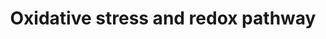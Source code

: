 ---
annotations:
- id: PW:0000002
  parent: classic metabolic pathway
  type: Pathway Ontology
  value: classic metabolic pathway
- id: PW:0000134
  parent: classic metabolic pathway
  type: Pathway Ontology
  value: glutathione metabolic pathway
- id: PW:0002623
  parent: regulatory pathway
  type: Pathway Ontology
  value: glutathione antioxidant pathway
- id: PW:0001277
  parent: classic metabolic pathway
  type: Pathway Ontology
  value: glutathione biosynthetic pathway
authors:
- Khanspers
- AlexanderPico
- Egonw
- DeSl
- Eweitz
- Larsgw
citedin:
- link: PMC7523413
  title: Transcriptional profiling and therapeutic targeting of oxidative stress in
    neuroinflammation (2020)
- link: 10.3390/nu17050757
  title: Isoschaftoside in Fig Leaf Tea Alleviates Nonalcoholic Fatty Liver Disease
    in Mice via the Regulation of Macrophage Polarity (2025)
communities: []
description: This pathway represents biology relevant to glutathione, including biosynthesis,
  metabolism, redox cycle, uptake, glutathionylation and acivicin inhibition.  Glutathione
  is an antioxidant that is synthesized in eukaryotes from L-cysteine, L-glutamic
  acid, and glycine in a two-step process involving gamma-glutamylcysteine synthetase
  and glutathione synthetase. Glutathione prevents cellular damage by acting as an
  electron donor to neutralize reactive oxygen species. Reactive glutathione is produced,
  which then reacts with another reactive glutathione molecule to produce glutathione
  disulfide, GSSG. It was based partly on [WP164](https://www.wikipathways.org/pathways/WP164.html)
  and [WP1770](https://www.wikipathways.org/pathways/WP1770.html), with information
  added from literature.  This pathway was created as a part of [Mendiola et cl](https://www.nature.com/articles/s41590-020-0654-0),
  pictured in fig 5.
last-edited: 2025-02-27
ndex: null
organisms:
- Mus musculus
redirect_from:
- /index.php/Pathway:WP4466
- /instance/WP4466
- /instance/WP4466_r137054
revision: r137054
schema-jsonld:
- '@context': https://schema.org/
  '@id': https://wikipathways.github.io/pathways/WP4466.html
  '@type': Dataset
  creator:
    '@type': Organization
    name: WikiPathways
  description: This pathway represents biology relevant to glutathione, including
    biosynthesis, metabolism, redox cycle, uptake, glutathionylation and acivicin
    inhibition.  Glutathione is an antioxidant that is synthesized in eukaryotes from
    L-cysteine, L-glutamic acid, and glycine in a two-step process involving gamma-glutamylcysteine
    synthetase and glutathione synthetase. Glutathione prevents cellular damage by
    acting as an electron donor to neutralize reactive oxygen species. Reactive glutathione
    is produced, which then reacts with another reactive glutathione molecule to produce
    glutathione disulfide, GSSG. It was based partly on [WP164](https://www.wikipathways.org/pathways/WP164.html)
    and [WP1770](https://www.wikipathways.org/pathways/WP1770.html), with information
    added from literature.  This pathway was created as a part of [Mendiola et cl](https://www.nature.com/articles/s41590-020-0654-0),
    pictured in fig 5.
  keywords:
  - ' Slc1a5'
  - 5-Oxoproline
  - Abcc2
  - Abcc5
  - Alox5
  - Amino acid
  - Anpep
  - Cbs
  - Cd44
  - Ctla4
  - Cyba
  - Cybb
  - Cysteine
  - Cysteinyl-glycine
  - Cystine
  - Foxp3
  - G6pd2
  - G6pdx
  - GSH
  - GSH conjugates
  - GSSG
  - GTP
  - Gclc
  - Gclm
  - Ggct
  - Ggt1
  - Ggt5
  - Ggt6
  - Ggt7
  - Gls
  - Glutamate
  - Glutamine
  - Glutamyl amino acid
  - Glutamylamino acid
  - Glycine
  - Gpx1
  - Gpx2
  - Gpx3
  - Gpx4
  - Gpx5
  - Gpx6
  - Gpx7
  - Gpx8
  - Grxcr1
  - Grxcr2
  - Gsr
  - Gss
  - Gsta1
  - Gsta2
  - Gsta3
  - Gsta4
  - Gstk1
  - Gstm1
  - Gstm2
  - Gstm3
  - Gstm4
  - Gstm5
  - Gstm6
  - Gstm7
  - Gsto1
  - Gsto2
  - Gstp1
  - Gstp2
  - Gstt1
  - Gstt2
  - Gstt3
  - H2O
  - H2O2
  - Homocysteine
  - Hpgds
  - Idh1
  - Idh2
  - Keap1
  - Lap3
  - Mgst1
  - Mgst2
  - Mgst3
  - NADP+
  - NADPH
  - Ncf1
  - Ncf2
  - Ncf4
  - Nrf1
  - Nrf2
  - O2
  - O2-
  - Oplah
  - Pgd
  - Prdx1
  - Prdx2
  - Prdx3
  - Prdx4
  - Prdx5
  - Prdx6
  - Prdx6b
  - Ptgs1
  - Ptgs2
  - Rac1
  - S100a8
  - S100a9
  - Serine
  - Slc1a2
  - Slc6a5
  - Slc6a9
  - Slc7a11
  - Slco1a1
  - Slco2a1
  - Sod1
  - Sod2
  - Sod3
  - Txn1
  - Txnrd1
  - Txnrd2
  - Txnrd3
  - acivicin
  - g-Glutamylcysteine
  license: CC0
  name: Oxidative stress and redox pathway
seo: CreativeWork
title: Oxidative stress and redox pathway
wpid: WP4466
---